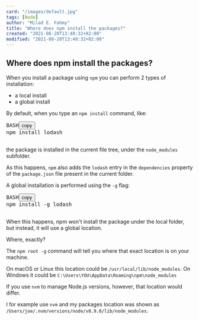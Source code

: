 ```yaml
---
card: "/images/default.jpg"
tags: [Node]
author: "Milad E. Fahmy"
title: "Where does npm install the packages?"
created: "2021-08-20T13:40:32+02:00"
modified: "2021-08-20T13:40:32+02:00"
---
```

<div id="___gatsby"><div style="outline:none" tabindex="-1" id="gatsby-focus-wrapper"><div class="layout-container"><main class="grid-container"><article class="article-reader"><h1 class="article-reader__headline">Where does npm install the packages?</h1><div><p>When you install a package using <code class="language-text">npm</code> you can perform 2 types of installation:</p><ul><li>a local install</li><li>a global install</li></ul><p>By default, when you type an <code class="language-text">npm install</code> command, like:</p><pre class="prism-code language-bash"><div class="shell-box-top"><span>BASH</span><button type="button">copy</button></div><div class="token-line"><span class="token function">npm</span><span class="token plain"> </span><span class="token function">install</span><span class="token plain"> lodash</span></div><div class="token-line"><span class="token plain">
</span></div></pre><p>the package is installed in the current file tree, under the <code class="language-text">node_modules</code> subfolder.</p><p>As this happens, <code class="language-text">npm</code> also adds the <code class="language-text">lodash</code> entry in the <code class="language-text">dependencies</code> property of the <code class="language-text">package.json</code> file present in the current folder.</p><p>A global installation is performed using the <code class="language-text">-g</code> flag:</p><pre class="prism-code language-bash"><div class="shell-box-top"><span>BASH</span><button type="button">copy</button></div><div class="token-line"><span class="token function">npm</span><span class="token plain"> </span><span class="token function">install</span><span class="token plain"> -g lodash</span></div><div class="token-line"><span class="token plain">
</span></div></pre><p>When this happens, npm won't install the package under the local folder, but instead, it will use a global location.</p><p>Where, exactly?</p><p>The <code class="language-text">npm root -g</code> command will tell you where that exact location is on your machine.</p><p>On macOS or Linux this location could be <code class="language-text">/usr/local/lib/node_modules</code>.
On Windows it could be <code class="language-text">C:\Users\YOU\AppData\Roaming\npm\node_modules</code></p><p>If you use <code class="language-text">nvm</code> to manage Node.js versions, however, that location would differ.</p><p>I for example use <code class="language-text">nvm</code> and my packages location was shown as <code class="language-text">/Users/joe/.nvm/versions/node/v8.9.0/lib/node_modules</code>.</p></div></article></main></div></div><div id="gatsby-announcer" style="position:absolute;top:0;width:1px;height:1px;padding:0;overflow:hidden;clip:rect(0, 0, 0, 0);white-space:nowrap;border:0" aria-live="assertive" aria-atomic="true"></div></div>

